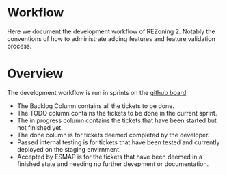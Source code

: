 # Workflow

Here we document the development workflow of REZoning 2. Notably the conventions of how to administrate adding features and feature validation process.

# Overview

The development workflow is run in sprints on the [github board](https://github.com/orgs/kartoza/projects/20)

- The Backlog Column contains all the tickets to be done.
- The TODO column contains the tickets to be done in the current sprint.
- The in progress column contains the tickets that have been started but not finished yet.
- The done column is for tickets deemed completed by the developer.
- Passed internal testing is for tickets that have been tested and currently deployed on the staging envirnment.
- Accepted by ESMAP is for the tickets that have been deemed in a finished state and needing no further devepment or documentation.  